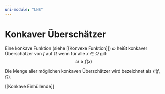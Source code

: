 ```yaml
---
uni-module: "LNS"
---
```


# Konkaver Überschätzer

Eine konkave Funktion (siehe [[Konvexe Funktion]]) $\omega$ heißt konkaver Überschätzer von $f$ auf $\Omega$ wenn für alle $x\in\Omega$ gilt:
$$\omega\ge f(x)$$

Die Menge aller möglichen konkaven Überschätzer wird bezeichnet als $\mathcal{O}(f,\Omega)$.

[[Konkave Einhüllende]]
